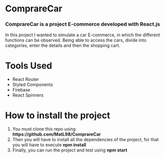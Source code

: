 <h1>ComprareCar</h1>

<a href="https://media.giphy.com/media/P1U9B9K28I1rKrtj1Y/giphy.gif?cid=790b7611285ad84c97387683cfe7f7da1dd42add62537620&rid=giphy.gif&ct=g"></a>
<h3> ComprareCar is a project E-commerce developed with React.js</h3>
<p>In this project I wanted to simulate a car E-commerce, in which the different functions can be observed. Being able to access the cars, divide into categories, enter the details and then the shopping cart.</p>


<h1>Tools Used</h1>
<ul>
  <li>React Router</li>
  <li>Styled Components</li>
  <li>Firebase</li>
  <li>React Spinners</li>
</ul>

<h1>How to install the project</h1>
<ol>
  <li>You must clone this repo using <strong>https://github.com/MatL98/ComprareCar</strong></li>
  <li>Then you will have to install all the dependencies of the project, for that you will have to execute <strong>npm install</strong></li>
  <li>Finally, you can run the project and test using <strong> npm start </strong></li>
 </ol>